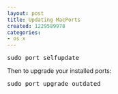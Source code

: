 ```yaml
---
layout: post
title: Updating MacPorts
created: 1229589978
categories:
- os x
---
```

<pre>
sudo port selfupdate
</pre>
<p>Then to upgrade your installed ports:</p>
<pre>
sudo port upgrade outdated</pre>
